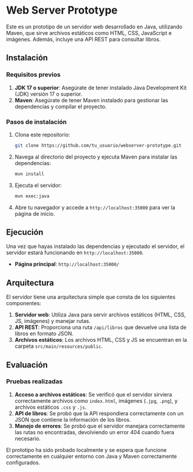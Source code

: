 # Web Server Prototype

Este es un prototipo de un servidor web desarrollado en Java, utilizando Maven, que sirve archivos estáticos como HTML, CSS, JavaScript e imágenes. Además, incluye una API REST para consultar libros.

## Instalación

### Requisitos previos

1. **JDK 17 o superior**: Asegúrate de tener instalado Java Development Kit (JDK) versión 17 o superior.
2. **Maven**: Asegúrate de tener Maven instalado para gestionar las dependencias y compilar el proyecto.

### Pasos de instalación

1. Clona este repositorio:
   ```bash
   git clone https://github.com/tu_usuario/webserver-prototype.git
   ```

2. Navega al directorio del proyecto y ejecuta Maven para instalar las dependencias:
   ```bash
   mvn install
   ```

3. Ejecuta el servidor:
   ```bash
   mvn exec:java
   ```

4. Abre tu navegador y accede a `http://localhost:35000` para ver la página de inicio.

## Ejecución

Una vez que hayas instalado las dependencias y ejecutado el servidor, el servidor estará funcionando en `http://localhost:35000`. 

- **Página principal**: `http://localhost:35000/` 

## Arquitectura

El servidor tiene una arquitectura simple que consta de los siguientes componentes:

1. **Servidor web**: Utiliza Java para servir archivos estáticos (HTML, CSS, JS, imágenes) y manejar rutas.
2. **API REST**: Proporciona una ruta `/api/libros` que devuelve una lista de libros en formato JSON.
3. **Archivos estáticos**: Los archivos HTML, CSS y JS se encuentran en la carpeta `src/main/resources/public`.

## Evaluación

### Pruebas realizadas

1. **Acceso a archivos estáticos**: Se verificó que el servidor sirviera correctamente archivos como `index.html`, imágenes (`.jpg`, `.png`), y archivos estáticos `.css` y `.js`.
2. **API de libros**: Se probó que la API respondiera correctamente con un JSON que contiene la información de los libros.
3. **Manejo de errores**: Se probó que el servidor manejara correctamente las rutas no encontradas, devolviendo un error 404 cuando fuera necesario.

El prototipo ha sido probado localmente y se espera que funcione correctamente en cualquier entorno con Java y Maven correctamente configurados.
